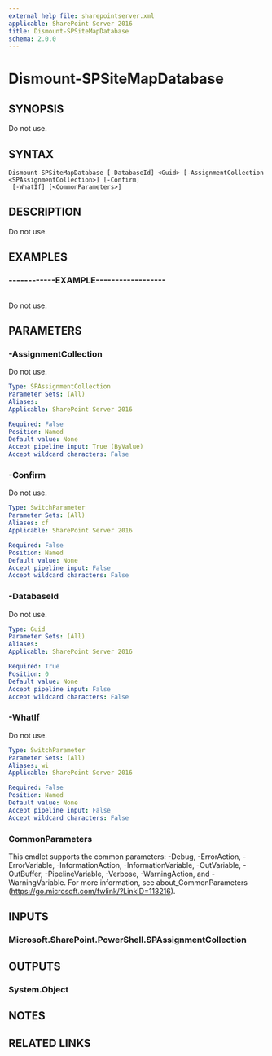 ```yaml
---
external help file: sharepointserver.xml
applicable: SharePoint Server 2016
title: Dismount-SPSiteMapDatabase
schema: 2.0.0
---
```


# Dismount-SPSiteMapDatabase

## SYNOPSIS
Do not use.

## SYNTAX

```
Dismount-SPSiteMapDatabase [-DatabaseId] <Guid> [-AssignmentCollection <SPAssignmentCollection>] [-Confirm]
 [-WhatIf] [<CommonParameters>]
```

## DESCRIPTION
Do not use.

## EXAMPLES

### ------------EXAMPLE------------------
```

```

Do not use.

## PARAMETERS

### -AssignmentCollection
Do not use.

```yaml
Type: SPAssignmentCollection
Parameter Sets: (All)
Aliases: 
Applicable: SharePoint Server 2016

Required: False
Position: Named
Default value: None
Accept pipeline input: True (ByValue)
Accept wildcard characters: False
```

### -Confirm
Do not use.

```yaml
Type: SwitchParameter
Parameter Sets: (All)
Aliases: cf
Applicable: SharePoint Server 2016

Required: False
Position: Named
Default value: None
Accept pipeline input: False
Accept wildcard characters: False
```

### -DatabaseId
Do not use.

```yaml
Type: Guid
Parameter Sets: (All)
Aliases: 
Applicable: SharePoint Server 2016

Required: True
Position: 0
Default value: None
Accept pipeline input: False
Accept wildcard characters: False
```

### -WhatIf
Do not use.

```yaml
Type: SwitchParameter
Parameter Sets: (All)
Aliases: wi
Applicable: SharePoint Server 2016

Required: False
Position: Named
Default value: None
Accept pipeline input: False
Accept wildcard characters: False
```

### CommonParameters
This cmdlet supports the common parameters: -Debug, -ErrorAction, -ErrorVariable, -InformationAction, -InformationVariable, -OutVariable, -OutBuffer, -PipelineVariable, -Verbose, -WarningAction, and -WarningVariable. For more information, see about_CommonParameters (https://go.microsoft.com/fwlink/?LinkID=113216).

## INPUTS

### Microsoft.SharePoint.PowerShell.SPAssignmentCollection

## OUTPUTS

### System.Object

## NOTES

## RELATED LINKS

